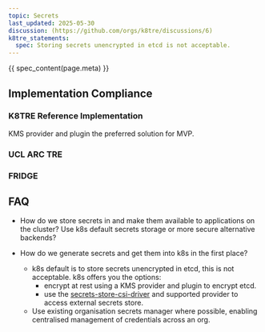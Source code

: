 ```yaml
---
topic: Secrets
last_updated: 2025-05-30
discussion: (https://github.com/orgs/k8tre/discussions/6)
k8tre_statements:
  spec: Storing secrets unencrypted in etcd is not acceptable.
---
```


{{ spec_content(page.meta) }}

## Implementation Compliance

### K8TRE Reference Implementation

KMS provider and plugin the preferred solution for MVP.

### UCL ARC TRE

### FRIDGE

## FAQ

- How do we store secrets in and make them available to applications on the cluster? Use k8s default secrets storage or more secure alternative backends?
- How do we generate secrets and get them into k8s in the first place?

    - k8s default is to store secrets unencrypted in etcd, this is not acceptable. k8s offers you the options:
        - encrypt at rest using a KMS provider and plugin to encrypt etcd. 
        - use the [secrets-store-csi-driver](https://secrets-store-csi-driver.sigs.k8s.io/concepts.html) and supported provider to access external secrets store.
    - Use existing organisation secrets manager where possible, enabling centralised management of credentials across an org.

